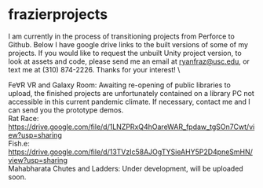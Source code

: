 # frazierprojects
I am currently in the process of transitioning projects from Perforce to Github. Below I have google drive links to the built versions of some of my projects. If you would like to request the unbuilt Unity project version, to look at assets and code, please send me an email at ryanfraz@usc.edu, or text me at (310) 874-2226. Thanks for your interest! \

Fe∀R VR and Galaxy Room: Awaiting re-opening of public libraries to upload, the finished projects are unfortunately contained on a library PC not accessible in this 
                         current pandemic climate. If necessary, contact me and I can send you the prototype demos.\
Rat Race: https://drive.google.com/file/d/1LNZPRxQ4hOareWAR_fpdaw_tgSOn7Cwt/view?usp=sharing \
Fish.e: https://drive.google.com/file/d/13TVzIc58AJOgTYSieAHY5P2D4pneSmHN/view?usp=sharing \
Mahabharata Chutes and Ladders: Under development, will be uploaded soon.
